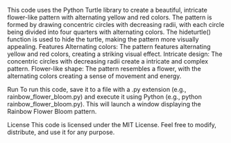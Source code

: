 This code uses the Python Turtle library to create a beautiful, intricate flower-like pattern with alternating yellow and red colors. The pattern is formed by drawing concentric circles with decreasing radii, with each circle being divided into four quarters with alternating colors. The hideturtle() function is used to hide the turtle, making the pattern more visually appealing.
Features
Alternating colors: The pattern features alternating yellow and red colors, creating a striking visual effect. Intricate design: The concentric circles with decreasing radii create a intricate and complex pattern. Flower-like shape: The pattern resembles a flower, with the alternating colors creating a sense of movement and energy.

Run
To run this code, save it to a file with a .py extension (e.g., rainbow_flower_bloom.py) and execute it using Python (e.g., python rainbow_flower_bloom.py). This will launch a window displaying the Rainbow Flower Bloom pattern.

License
This code is licensed under the MIT License. Feel free to modify, distribute, and use it for any purpose.
